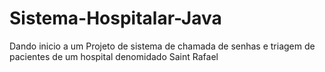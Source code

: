 # Sistema-Hospitalar-Java

Dando inicio a um Projeto de sistema de chamada de senhas e triagem de pacientes de um hospital denomidado Saint Rafael
